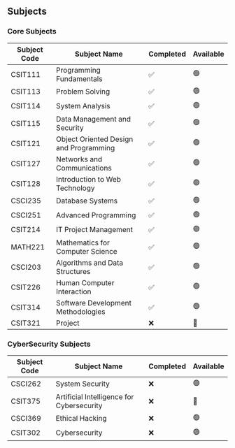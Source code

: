 ## Subjects

### Core Subjects
| Subject Code | Subject Name                              | Completed | Available |
|--------------|-------------------------------------------|--------------------|----------------|
| CSIT111      | Programming Fundamentals                  | :white_check_mark: | :green_circle: |
| CSIT113      | Problem Solving                           | :white_check_mark: | :green_circle: |
| CSIT114      | System Analysis                           | :white_check_mark: | :green_circle: |
| CSIT115      | Data Management and Security              | :white_check_mark: | :green_circle: |
| CSIT121      | Object Oriented Design and Programming    | :white_check_mark: | :green_circle: |
| CSIT127      | Networks and Communications               | :white_check_mark: | :green_circle: |
| CSIT128      | Introduction to Web Technology            | :white_check_mark: | :green_circle: |
| CSCI235      | Database Systems                          | :white_check_mark: | :green_circle: |
| CSCI251      | Advanced Programming                      | :white_check_mark: | :green_circle: |
| CSIT214      | IT Project Management                     | :white_check_mark: | :green_circle: |
| MATH221      | Mathematics for Computer Science          | :white_check_mark: | :green_circle: |
| CSCI203      | Algorithms and Data Structures            | :white_check_mark: | :green_circle: |
| CSIT226      | Human Computer Interaction                | :white_check_mark: | :green_circle: |
| CSIT314      | Software Development Methodologies        | :white_check_mark: | :green_circle: |
| CSIT321      | Project                                   | :x: | :red_circle: |

### CyberSecurity Subjects
| Subject Code | Subject Name                              | Completed | Available |
|--------------|-------------------------------------------|-----------|-----------|
| CSCI262      | System Security                           | :x: | :green_circle: |
| CSIT375      | Artificial Intelligence for Cybersecurity | :x: | :red_circle: |
| CSCI369      | Ethical Hacking                           | :x: | :green_circle: |
| CSIT302      | Cybersecurity                             | :x: | :green_circle: |
